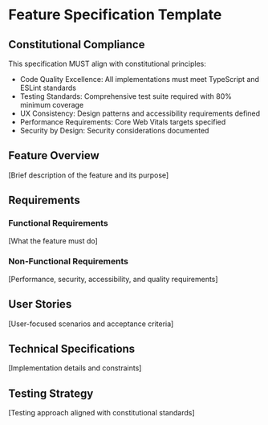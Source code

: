 # Feature Specification Template

## Constitutional Compliance
This specification MUST align with constitutional principles:
- Code Quality Excellence: All implementations must meet TypeScript and ESLint standards
- Testing Standards: Comprehensive test suite required with 80% minimum coverage
- UX Consistency: Design patterns and accessibility requirements defined
- Performance Requirements: Core Web Vitals targets specified
- Security by Design: Security considerations documented

## Feature Overview
[Brief description of the feature and its purpose]

## Requirements
### Functional Requirements
[What the feature must do]

### Non-Functional Requirements
[Performance, security, accessibility, and quality requirements]

## User Stories
[User-focused scenarios and acceptance criteria]

## Technical Specifications
[Implementation details and constraints]

## Testing Strategy
[Testing approach aligned with constitutional standards]